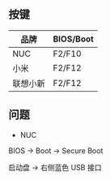 <!--
title: BIOS
sort:
-->

## 按键

| 品牌     | BIOS/Boot |
| -------- | --------- |
| NUC      | F2/F10    |
| 小米     | F2/F12    |
| 联想小新 | F2/F12    |

## 问题

- NUC

BIOS -> Boot -> Secure Boot

启动盘 -> 右侧蓝色 USB 接口
